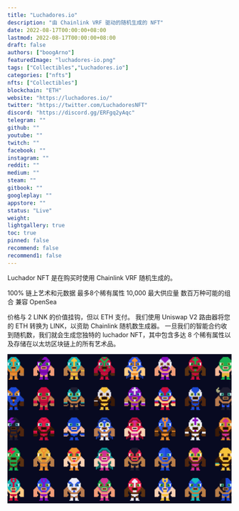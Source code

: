 ```yaml
---
title: "Luchadores.io"
description: "由 Chainlink VRF 驱动的随机生成的 NFT"
date: 2022-08-17T00:00:00+08:00
lastmod: 2022-08-17T00:00:00+08:00
draft: false
authors: ["boogArno"]
featuredImage: "luchadores-io.png"
tags: ["Collectibles","Luchadores.io"]
categories: ["nfts"]
nfts: ["Collectibles"]
blockchain: "ETH"
website: "https://luchadores.io/"
twitter: "https://twitter.com/LuchadoresNFT"
discord: "https://discord.gg/ERFgq2yAqc"
telegram: ""
github: ""
youtube: ""
twitch: ""
facebook: ""
instagram: ""
reddit: ""
medium: ""
steam: ""
gitbook: ""
googleplay: ""
appstore: ""
status: "Live"
weight: 
lightgallery: true
toc: true
pinned: false
recommend: false
recommend1: false
---
```

Luchador NFT 是在购买时使用 Chainlink VRF 随机生成的。

  100% 链上艺术和元数据
  最多8个稀有属性
  10,000 最大供应量
  数百万种可能的组合
  兼容 OpenSea

价格与 2 LINK 的价值挂钩，但以 ETH 支付。
我们使用 Uniswap V2 路由器将您的 ETH 转换为 LINK，以资助 Chainlink 随机数生成器。
一旦我们的智能合约收到随机数，我们就会生成您独特的 luchador NFT，其中包含多达 8 个稀有属性以及存储在以太坊区块链上的所有艺术品。

![luchadoresio-dapp-collectibles-ethereum-image2_5e0d153345717d740cb397e4cedeeef3](luchadoresio-dapp-collectibles-ethereum-image2_5e0d153345717d740cb397e4cedeeef3.png)